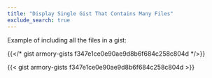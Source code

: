 ```yaml
---
title: "Display Single Gist That Contains Many Files"
exclude_search: true
---
```



Example of including all the files in a gist:

{{</* gist armory-gists f347e1ce0e90ae9d8b6f684c258c804d */>}}

{{< gist armory-gists f347e1ce0e90ae9d8b6f684c258c804d >}}